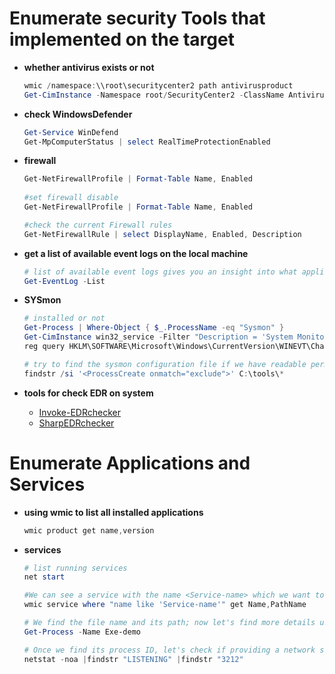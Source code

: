 # Enumerate security Tools that implemented on the target

- **whether antivirus exists or not**
  ```ps1
  wmic /namespace:\\root\securitycenter2 path antivirusproduct
  Get-CimInstance -Namespace root/SecurityCenter2 -ClassName AntivirusProduct
  ```
  
- **check WindowsDefender**
  ```ps1
  Get-Service WinDefend
  Get-MpComputerStatus | select RealTimeProtectionEnabled
  ```
    
- **firewall**
  ```ps1
  Get-NetFirewallProfile | Format-Table Name, Enabled
    
  #set firewall disable
  Get-NetFirewallProfile | Format-Table Name, Enabled
  
  #check the current Firewall rules
  Get-NetFirewallRule | select DisplayName, Enabled, Description
  ```
    
    
- **get a list of available event logs on the local machine**     
  ```ps1
  # list of available event logs gives you an insight into what applications and services are installed
  Get-EventLog -List
  ```
  
- **SYSmon**
  ```ps1
  # installed or not
  Get-Process | Where-Object { $_.ProcessName -eq "Sysmon" }
  Get-CimInstance win32_service -Filter "Description = 'System Monitor service'"
  reg query HKLM\SOFTWARE\Microsoft\Windows\CurrentVersion\WINEVT\Channels\Microsoft-Windows-Sysmon/Operational

  # try to find the sysmon configuration file if we have readable permission to understand system monitoring.
  findstr /si '<ProcessCreate onmatch="exclude">' C:\tools\*
  ```
  
- **tools for check EDR on system**
  + [Invoke-EDRchecker](https://github.com/PwnDexter/Invoke-EDRChecker)
  + [SharpEDRchecker](https://github.com/PwnDexter/SharpEDRChecker)
    
    
    
# Enumerate Applications and Services

- **using wmic to list all installed applications**
  ```ps1
  wmic product get name,version  
  ```

- **services**
  ```ps1
  # list running services
  net start
  
  #We can see a service with the name <Service-name> which we want to know more about
  wmic service where "name like 'Service-name'" get Name,PathName
  
  # We find the file name and its path; now let's find more details using the Get-Process cmdlet
  Get-Process -Name Exe-demo
  
  # Once we find its process ID, let's check if providing a network service by listing the listening ports within the system.
  netstat -noa |findstr "LISTENING" |findstr "3212"
  ```
  
